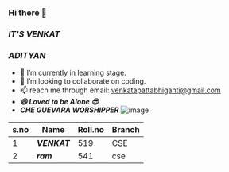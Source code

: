 ### Hi there 👋
### *IT'S VENKAT*
### _ADITYAN_

- 🌱 I’m currently in learning stage.
- 👯 I’m looking to collaborate on coding.
- 📫 reach me through email: venkatapattabhiganti@gmail.com
- ___**😄 Loved to be Alone 😎**___
- ***CHE GUEVARA WORSHIPPER***
![image](https://user-images.githubusercontent.com/84462463/142843280-f0b4835f-78e2-4e4c-b052-99206d2e37a0.png)

|s.no|Name| Roll.no|Branch|
|----|----|--------|------|
|1| ***VENKAT***|519|CSE|
|2| ***ram*** |541|cse|
